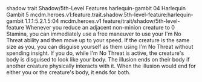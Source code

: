 <ability>
  <metadata>
    <class>shadow</class>
    <feature_type>trait</feature_type>
    <file_dpath>Shadow/5th-Level Features</file_dpath>
    <item_id>harlequin-gambit</item_id>
    <item_index>04</item_index>
    <item_name>Harlequin Gambit</item_name>
    <level>5</level>
    <scc>mcdm.heroes.v1:feature.trait.shadow.5th-level-feature:harlequin-gambit</scc>
    <scdc>1.1.1:5.2.1.5:04</scdc>
    <source>mcdm.heroes.v1</source>
    <type>feature/trait/shadow/5th-level-feature</type>
  </metadata>
  <effects>
    <effect type="mundane">Whenever you reduce an adjacent non-minion creature to 0 Stamina, you can immediately use a free maneuver to use your I&apos;m No Threat ability and then move up to your speed.
If the creature is the same size as you, you can disguise yourself as them using I&apos;m No Threat without spending insight. If you do, while I&apos;m No Threat is active, the creature&apos;s body is disguised to look like your body. The illusion ends on their body if another creature physically interacts with it. When the illusion would end for either you or the creature&apos;s body, it ends for both.</effect>
  </effects>
</ability>
